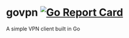 # govpn [![Go Report Card](https://goreportcard.com/badge/github.com/pchchv/govpn)](https://goreportcard.com/report/github.com/pchchv/govpn)

A simple VPN client built in Go
